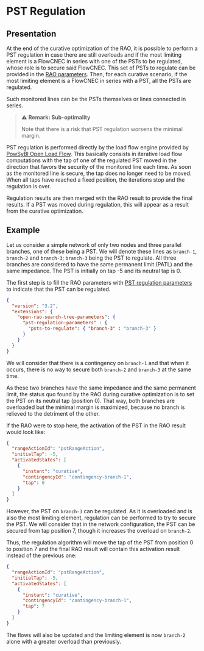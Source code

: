 # PST Regulation

## Presentation

At the end of the curative optimization of the RAO, it is possible to perform a PST regulation in case there are still
overloads and if the most limiting element is a FlowCNEC in series with one of the PSTs to be regulated, whose role is
to secure said FlowCNEC. This set of PSTs to regulate can be provided in the
[RAO parameters](../parameters/implementation-specific-parameters.md#pst-regulation-parameters). Then, for each curative
scenario, if the most limiting element is a FlowCNEC in series with a PST, all the PSTs are regulated.

Such monitored lines can be the PSTs themselves or lines connected in series.

> ⚠️ **Remark: Sub-optimality**
>
> Note that there is a risk that PST regulation worsens the minimal margin.

PST regulation is performed directly by the load flow engine provided
by [PowSyBl Open Load Flow](https://powsybl.readthedocs.io/projects/powsybl-open-loadflow/en/stable/index.html). This
basically consists in iterative load flow computations with the tap of one of the regulated PST moved in the direction
that favors the security of the monitored line each time. As soon as the monitored line is secure, the tap does no
longer need to be moved. When all taps have reached a fixed position, the iterations stop and the regulation is over.

Regulation results are then merged with the RAO result to provide the final results. If a PST was moved during
regulation, this will appear as a result from the curative optimization.

## Example

Let us consider a simple network of only two nodes and three parallel branches, one of these being a PST. We will denote
these lines as `branch-1`, `branch-2` and `branch-3`; `branch-3` being the PST to regulate. All three branches are
considered to have the same permanent limit (PATL) and the same impedance. The PST is initially on tap -5 and its
neutral tap is 0.

The first step is to fill the RAO parameters with
[PST regulation parameters](../../../parameters/implementation-specific-parameters.md#pst-regulation-parameters) to indicate
that the PST can be regulated.

```json
{
  "version": "3.2",
  "extensions": {
    "open-rao-search-tree-parameters": {
      "pst-regulation-parameters" : {
        "psts-to-regulate": { "branch-3" : "branch-3" }
      }
    }
  }
}
```

We will consider that there is a contingency on `branch-1` and that when it occurs, there is no way to secure both
`branch-2` and `branch-3` at the same time.

As these two branches have the same impedance and the same permanent limit, the status quo found by the RAO during
curative optimization is to set the PST on its neutral tap (position 0). That way, both branches are overloaded but the
minimal margin is maximized, because no branch is relieved to the detriment of the other.

If the RAO were to stop here, the activation of the PST in the RAO result would look like:

```json
{
  "rangeActionId": "pstRangeAction",
  "initialTap": -5,
  "activatedStates": [
    {
      "instant": "curative",
      "contingencyId": "contingency-branch-1",
      "tap": 0
    }
  ]
}
```

However, the PST on `branch-3` can be regulated. As it is overloaded and is also the most limiting element, regulation
can be performed to try to secure the PST. We will consider that in the network configuration, the PST can be secured
from tap position 7, though it increases the overload on `branch-2`.

Thus, the regulation algorithm will move the tap of the PST from position 0 to position 7 and the final RAO result will
contain this activation result instead of the previous one:

```json
{
  "rangeActionId": "pstRangeAction",
  "initialTap": -5,
  "activatedStates": [
    {
      "instant": "curative",
      "contingencyId": "contingency-branch-1",
      "tap": 7
    }
  ]
}
```

The flows will also be updated and the limiting element is now `branch-2` alone with a greater overload than previously.
